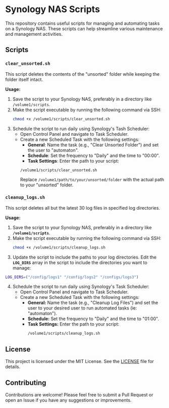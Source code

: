 # Synology NAS Scripts

This repository contains useful scripts for managing and automating tasks on a Synology NAS. These scripts can help streamline various maintenance and management activities.

## Scripts

### `clear_unsorted.sh`

This script deletes the contents of the "unsorted" folder while keeping the folder itself intact.

**Usage:**

1. Save the script to your Synology NAS, preferably in a directory like `/volume1/scripts`.
2. Make the script executable by running the following command via SSH:
   ```bash
   chmod +x /volume1/scripts/clear_unsorted.sh
   ```
3. Schedule the script to run daily using Synology's Tash Scheduler:
   - Open Control Panel and navigate to Task Scheduler.
   - Create a new Scheduled Task with the following settings:
     - **General**: Name the task (e.g., "Clear Unsorted Folder") and set the user to "automaton".
     - **Schedule**: Set the frequency to "Daily" and the time to "00:00".
     - **Task Settings**: Enter the path to your script:
      ```bash
      /volume1/scripts/clear_unsorted.sh
      ```
      Replace `/volume1/path/to/your/unsorted/folder` with the actual path to your "unsorted" folder.

### `cleanup_logs.sh`

This script deletes all but the latest 30 log files in specified log directories.

**Usage:**

1. Save the script to your Synology NAS, preferably in a directory like **`/volume1/scripts`**.
2. Make the script executable by running the following command via SSH:
   ```bash
   chmod +x /volume1/scripts/cleanup_logs.sh
   ```
3. Update the script to include the paths to your log directories. Edit the **`LOG_DIRS`** array in the script to include the directories you want to manage:
  ```bash
  LOG_DIRS=("/config/logs1" "/config/logs2" "/configs/logs3")
  ```
4. Schedule the script to run daily using Synology's Task Scheduler:
   - Open Control Panel and navigate to Task Scheduler.
   - Create a new Scheduled Task with the following settings:
      - **General:** Name the task (e.g., "Cleanup Log Files") and set the user to your desired user to run automated tasks (ie: "automaton").
      - **Schedule:** Set the frequency to "Daily" and the time to "01:00".
      - **Task Settings:** Enter the path to your script:
        ```bash
        /volume1/scripts/cleanup_logs.sh
        ```

## License

This project is licensed under the MIT License. See the [LICENSE](./LICENSE) file for details.

## Contributing

Contributions are welcome! Please feel free to submit a Pull Request or open an Issue if you have any suggestions or improvements.

